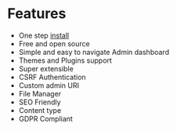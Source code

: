 # Features 
- One step [install](install)
- Free and open source
- Simple and easy to navigate Admin dashboard
- Themes and Plugins support
- Super extensible
- CSRF Authentication
- Custom admin URI
- File Manager
- SEO Friendly
- Content type
- GDPR Compliant
